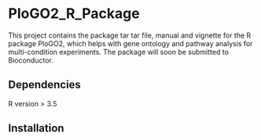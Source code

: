 # PloGO2_R_Package

This project contains the package tar tar file, manual and vignette for the R package PloGO2, which helps with gene ontology and pathway analysis for multi-condition experiments.  The package will soon be submitted to Bioconductor.

## Dependencies
R version > 3.5

## Installation
